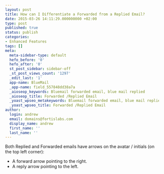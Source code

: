 ```yaml
---
layout: post
title: How can I Differentiate a Forwarded from a Replied Email?
date: 2015-03-26 14:11:29.000000000 +02:00
type: post
published: true
status: publish
categories:
- Enhanced Features
tags: []
meta:
  meta-sidebar-type: default
  hefo_before: '0'
  hefo_after: '0'
  st_post_sidebar: sidebar-off
  _st_post_views_count: '1297'
  _edit_last: '1'
  app-name: BlueMail
  _app-name: field_557848dd38a7a
  _aioseop_keywords: Bluemail forwarded email, blue mail replied
  _aioseop_title: Forwarded /Replied Email
  _yoast_wpseo_metakeywords: Bluemail forwarded email, blue mail replied
  _yoast_wpseo_title: Forwarded /Replied Email
author:
  login: andrew
  email: domains@fortislabs.com
  display_name: andrew
  first_name: ''
  last_name: ''
---
```

<p>Both Replied and Forwarded emails have arrows on the avatar / initials (on the top left corner):</p>
<ul>
<li>A forward arrow pointing to the right.</li>
<li>A reply arrow pointing to the left.</li>
</ul>
<p>&nbsp;</p>
